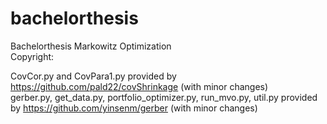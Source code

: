 # bachelorthesis
Bachelorthesis Markowitz Optimization \
Copyright:

CovCor.py and CovPara1.py provided by https://github.com/pald22/covShrinkage (with minor changes) \
gerber.py, get_data.py, portfolio_optimizer.py, run_mvo.py, util.py provided by https://github.com/yinsenm/gerber (with minor changes)


